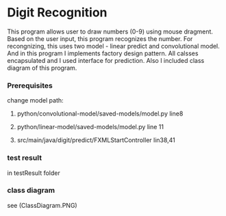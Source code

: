 # Digit Recognition

This program allows user to draw numbers (0-9) using mouse dragment.
Based on the user input, this program recognizes the number.
For recongnizing, this uses two model - linear predict and convolutional model.
And in this program I implements factory design pattern.
All calsses encapsulated and I used interface for prediction.
Also I included class diagram of this program.


### Prerequisites 

change model path: 

1. python/convolutional-model/saved-models/model.py line8

2. python/linear-model/saved-models/model.py line 11

3. src/main/java/digit/predict/FXMLStartController lin38,41

### test result
in testResult folder

### class diagram

see (ClassDiagram.PNG)


